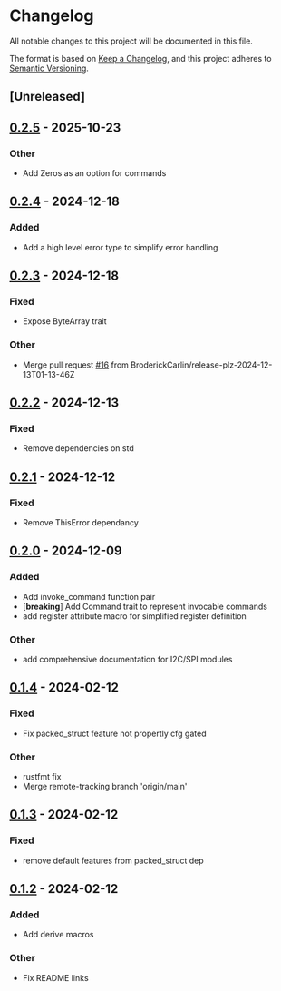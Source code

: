 # Changelog
All notable changes to this project will be documented in this file.

The format is based on [Keep a Changelog](https://keepachangelog.com/en/1.0.0/),
and this project adheres to [Semantic Versioning](https://semver.org/spec/v2.0.0.html).

## [Unreleased]

## [0.2.5](https://github.com/BroderickCarlin/regiface/compare/regiface-v0.2.4...regiface-v0.2.5) - 2025-10-23

### Other

- Add Zeros as an option for commands

## [0.2.4](https://github.com/BroderickCarlin/regiface/compare/regiface-v0.2.3...regiface-v0.2.4) - 2024-12-18

### Added

- Add a high level error type to simplify error handling

## [0.2.3](https://github.com/BroderickCarlin/regiface/compare/regiface-v0.2.2...regiface-v0.2.3) - 2024-12-18

### Fixed

- Expose ByteArray trait

### Other

- Merge pull request [#16](https://github.com/BroderickCarlin/regiface/pull/16) from BroderickCarlin/release-plz-2024-12-13T01-13-46Z

## [0.2.2](https://github.com/BroderickCarlin/regiface/compare/regiface-v0.2.1...regiface-v0.2.2) - 2024-12-13

### Fixed

- Remove dependencies on std

## [0.2.1](https://github.com/BroderickCarlin/regiface/compare/regiface-v0.2.0...regiface-v0.2.1) - 2024-12-12

### Fixed

- Remove ThisError dependancy

## [0.2.0](https://github.com/BroderickCarlin/regiface/compare/regiface-v0.1.4...regiface-v0.2.0) - 2024-12-09

### Added

- Add invoke_command function pair
- [**breaking**] Add Command trait to represent invocable commands
- add register attribute macro for simplified register definition

### Other

- add comprehensive documentation for I2C/SPI modules

## [0.1.4](https://github.com/BroderickCarlin/regiface/compare/regiface-v0.1.3...regiface-v0.1.4) - 2024-02-12

### Fixed
- Fix packed_struct feature not propertly cfg gated

### Other
- rustfmt fix
- Merge remote-tracking branch 'origin/main'

## [0.1.3](https://github.com/BroderickCarlin/regiface/compare/regiface-v0.1.2...regiface-v0.1.3) - 2024-02-12

### Fixed
- remove default features from packed_struct dep

## [0.1.2](https://github.com/BroderickCarlin/regiface/compare/regiface-v0.1.1...regiface-v0.1.2) - 2024-02-12

### Added
- Add derive macros

### Other
- Fix README links
